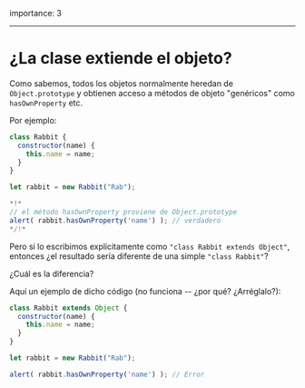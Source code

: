 importance: 3

---

# ¿La clase extiende el objeto?

Como sabemos, todos los objetos normalmente heredan de `Object.prototype` y obtienen acceso a métodos de objeto "genéricos" como `hasOwnProperty` etc.

Por ejemplo:

```js run
class Rabbit {
  constructor(name) {
    this.name = name;
  }
}

let rabbit = new Rabbit("Rab");

*!*
// el método hasOwnProperty proviene de Object.prototype
alert( rabbit.hasOwnProperty('name') ); // verdadero
*/!*
```

Pero si lo escribimos explícitamente como `"class Rabbit extends Object"`, entonces ¿el resultado sería diferente de una simple `"class Rabbit"`?

¿Cuál es la diferencia?

Aquí un ejemplo de dicho código (no funciona -- ¿por qué? ¿Arréglalo?):

```js
class Rabbit extends Object {
  constructor(name) {
    this.name = name;
  }
}

let rabbit = new Rabbit("Rab");

alert( rabbit.hasOwnProperty('name') ); // Error
```
